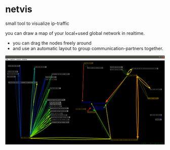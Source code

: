 # netvis
small tool to visualize ip-traffic

you can draw a map of your local+used global network in realtime.
- you can drag the nodes freely around
- and use an automatic layout to group communication-partners together.

 <img alt="NetVis" title="NetVis" src="https://github.com/JoachimEuchner/netvis/blob/main/Pictures/example1.png?raw=true">

